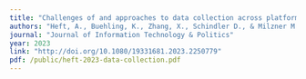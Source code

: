 ```yaml
---
title: "Challenges of and approaches to data collection across platforms and time: Conspiracy-related digital traces as examples of political contention"
authors: "Heft, A., Buehling, K., Zhang, X., Schindler D., & Milzner M."
journal: "Journal of Information Technology & Politics"
year: 2023
link: "http://doi.org/10.1080/19331681.2023.2250779"
pdf: /public/heft-2023-data-collection.pdf
---
```

